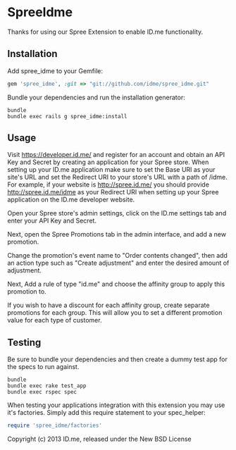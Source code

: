 SpreeIdme
=========

Thanks for using our Spree Extension to enable ID.me functionality.

Installation
------------

Add spree_idme to your Gemfile:

```ruby
gem 'spree_idme', :git => "git://github.com/idme/spree_idme.git"
```

Bundle your dependencies and run the installation generator:

```shell
bundle
bundle exec rails g spree_idme:install
```

Usage
-----

Visit https://developer.id.me/ and register for an account and obtain an API Key and Secret by creating 
an application for your Spree store. When setting up your ID.me application make sure to set the Base URI
as your site's URL and set the Redirect URI to your store's URL with a path of /idme. For example, if
your website is http://spree.id.me/ you should provide http://spree.id.me/idme as your Redirect URI when
setting up your Spree application on the ID.me developer website.

Open your Spree store's admin settings, click on the ID.me settings tab and enter your API Key and Secret.

Next, open the Spree Promotions tab in the admin interface, and add a new promotion.

Change the promotion's event name to "Order contents changed", then add an action type such as "Create adjustment" 
and enter the desired amount of adjustment.

Next, Add a rule of type "id.me" and choose the affinity group to apply this promotion to.

If you wish to have a discount for each affinity group, create separate promotions for each group.
This will allow you to set a different promotion value for each type of customer.

Testing
-------

Be sure to bundle your dependencies and then create a dummy test app for the specs to run against.

```shell
bundle
bundle exec rake test_app
bundle exec rspec spec
```

When testing your applications integration with this extension you may use it's factories.
Simply add this require statement to your spec_helper:

```ruby
require 'spree_idme/factories'
```

Copyright (c) 2013 ID.me, released under the New BSD License
